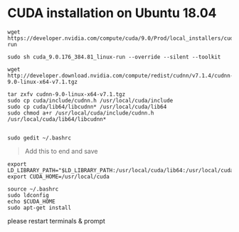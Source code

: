CUDA installation on Ubuntu 18.04
=================================
```
wget https://developer.nvidia.com/compute/cuda/9.0/Prod/local_installers/cuda_9.0.176_384.81_linux-run

sudo sh cuda_9.0.176_384.81_linux-run --override --silent --toolkit

wget http://developer.download.nvidia.com/compute/redist/cudnn/v7.1.4/cudnn-9.0-linux-x64-v7.1.tgz

tar zxfv cudnn-9.0-linux-x64-v7.1.tgz
sudo cp cuda/include/cudnn.h /usr/local/cuda/include
sudo cp cuda/lib64/libcudnn* /usr/local/cuda/lib64
sudo chmod a+r /usr/local/cuda/include/cudnn.h /usr/local/cuda/lib64/libcudnn*


sudo gedit ~/.bashrc
```
> Add this to end and save
```
export LD_LIBRARY_PATH="$LD_LIBRARY_PATH:/usr/local/cuda/lib64:/usr/local/cuda/extras/CUPTI/lib64"
export CUDA_HOME=/usr/local/cuda
```
```
source ~/.bashrc
sudo ldconfig
echo $CUDA_HOME
sudo apt-get install
```

please restart terminals & prompt
